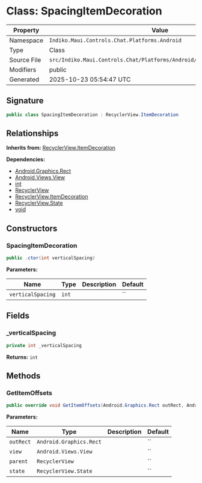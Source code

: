 # Class: SpacingItemDecoration

| Property | Value |
|----------|-------|
| Namespace | `Indiko.Maui.Controls.Chat.Platforms.Android` |
| Type | Class |
| Source File | `src/Indiko.Maui.Controls.Chat/Platforms/Android/SpacingItemDecoration.cs` |
| Modifiers | public |
| Generated | 2025-10-23 05:54:47 UTC |

## Signature

```csharp
public class SpacingItemDecoration : RecyclerView.ItemDecoration
```

## Relationships

**Inherits from:** [RecyclerView.ItemDecoration](RecyclerView.ItemDecoration.md)

**Dependencies:**
- [Android.Graphics.Rect](Android.Graphics.Rect.md)
- [Android.Views.View](Android.Views.View.md)
- [int](int.md)
- [RecyclerView](RecyclerView.md)
- [RecyclerView.ItemDecoration](RecyclerView.ItemDecoration.md)
- [RecyclerView.State](RecyclerView.State.md)
- [void](void.md)

## Constructors

### SpacingItemDecoration

```csharp
public .ctor(int verticalSpacing)
```

**Parameters:**

| Name | Type | Description | Default |
|------|------|-------------|---------|
| `verticalSpacing` | `int` |  | `` |

## Fields

### _verticalSpacing

```csharp
private int _verticalSpacing
```

**Returns:** `int`

## Methods

### GetItemOffsets

```csharp
public override void GetItemOffsets(Android.Graphics.Rect outRect, Android.Views.View view, RecyclerView parent, RecyclerView.State state)
```

**Parameters:**

| Name | Type | Description | Default |
|------|------|-------------|---------|
| `outRect` | `Android.Graphics.Rect` |  | `` |
| `view` | `Android.Views.View` |  | `` |
| `parent` | `RecyclerView` |  | `` |
| `state` | `RecyclerView.State` |  | `` |

